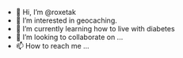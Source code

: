- 👋 Hi, I’m @roxetak
- 👀 I’m interested in geocaching. 
- 🌱 I’m currently learning how to live with diabetes
- 💞️ I’m looking to collaborate on ...
- 📫 How to reach me ...

<!---
roxetak/roxetak is a ✨ special ✨ repository because its `README.md` (this file) appears on your GitHub profile.
You can click the Preview link to take a look at your changes.
--->
